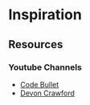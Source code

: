 # Inspiration

## Resources

### Youtube Channels
- [Code Bullet](https://www.youtube.com/channel/UC0e3QhIYukixgh5VVpKHH9Q)
- [Devon Crawford](https://www.youtube.com/channel/UCDrekHmOnkptxq3gUU0IyfA)